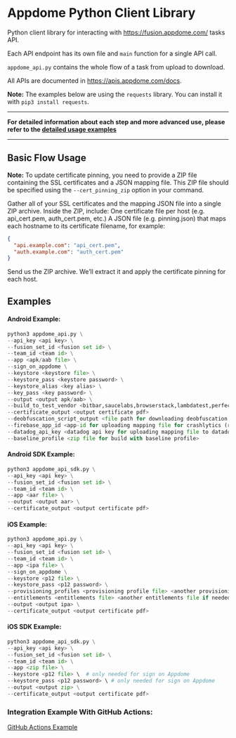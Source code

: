 # Appdome Python Client Library
Python client library for interacting with https://fusion.appdome.com/ tasks API.

Each API endpoint has its own file and `main` function for a single API call.

`appdome_api.py` contains the whole flow of a task from upload to download.

All APIs are documented in https://apis.appdome.com/docs.

**Note:** The examples below are using the `requests` library. You can install it with `pip3 install requests`.

---
**For detailed information about each step and more advanced use, please refer to the [detailed usage examples](./appdome-api-python/README.md)**

---

## Basic Flow Usage

**Note:**
To update certificate pinning, you need to provide a ZIP file containing the SSL certificates and a JSON mapping file.
This ZIP file should be specified using the `--cert_pinning_zip` option in your command.

Gather all of your SSL certificates and the mapping JSON file into a single ZIP archive.
Inside the ZIP, include:
One certificate file per host (e.g. api_cert.pem, auth_cert.pem, etc.)
A JSON file (e.g. pinning.json) that maps each hostname to its certificate filename, for example:
```json
{
  "api.example.com": "api_cert.pem",
  "auth.example.com": "auth_cert.pem"
}
```
Send us the ZIP archive. We’ll extract it and apply the certificate pinning for each host.
## Examples
#### Android Example:

```python
python3 appdome_api.py \
--api_key <api key> \
--fusion_set_id <fusion set id> \
--team_id <team id> \
--app <apk/aab file> \
--sign_on_appdome \
--keystore <keystore file> \
--keystore_pass <keystore password> \
--keystore_alias <key alias> \
--key_pass <key password> \
--output <output apk/aab> \
--build_to_test_vendor <bitbar,saucelabs,browserstack,lambdatest,perfecto,firebase,aws_device_farm> \
--certificate_output <output certificate pdf>
--deobfuscation_script_output <file path for downloading deobfuscation zip file>
--firebase_app_id <app-id for uploading mapping file for crashlytics (requires --deobfuscation_script_output and firebase CLI tools)>
--datadog_api_key <datadog api key for uploading mapping file to datadog (requires --deobfuscation_script_output)>
--baseline_profile <zip file for build with baseline profile>
```

#### Android SDK Example:

```python
python3 appdome_api_sdk.py \
--api_key <api key> \
--fusion_set_id <fusion set id> \
--team_id <team id> \
--app <aar file> \
--output <output aar> \
--certificate_output <output certificate pdf>
```

#### iOS Example:

```python
python3 appdome_api.py \
--api_key <api key> \
--fusion_set_id <fusion set id> \
--team_id <team id> \
--app <ipa file> \
--sign_on_appdome \
--keystore <p12 file> \
--keystore_pass <p12 password> \
--provisioning_profiles <provisioning profile file> <another provisioning profile file if needed> \
--entitlements <entitlements file> <another entitlements file if needed> \
--output <output ipa> \
--certificate_output <output certificate pdf>
```

#### iOS SDK Example:

```python
python3 appdome_api_sdk.py \
--api_key <api key> \
--fusion_set_id <fusion set id> \
--team_id <team id> \
--app <zip file> \
--keystore <p12 file> \  # only needed for sign on Appdome
--keystore_pass <p12 password> \ # only needed for sign on Appdome
--output <output zip> \
--certificate_output <output certificate pdf>
```

### Integration Example With GitHub Actions:
[GitHub Actions Example](github_actions_appdome_workflow_example.yml)
